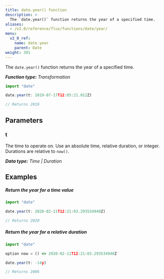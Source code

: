 ```yaml
---
title: date.year() function
description: >
  The `date.year()` function returns the year of a specified time.
aliases:
  - /v2.0/reference/flux/functions/date/year/
menu:
  v2_0_ref:
    name: date.year
    parent: Date
weight: 301
---
```


The `date.year()` function returns the year of a specified time.

_**Function type:** Transformation_  

```js
import "date"

date.year(t: 2019-07-17T12:05:21.012Z)

// Returns 2019
```

## Parameters

### t
The time to operate on.
Use an absolute time, relative duration, or integer.
Durations are relative to `now()`.

_**Data type:** Time | Duration_

## Examples

##### Return the year for a time value
```js
import "date"

date.year(t: 2020-02-11T12:21:03.293534940Z)

// Returns 2020
```

##### Return the year for a relative duration
```js
import "date"

option now = () => 2020-02-11T12:21:03.293534940Z

date.year(t: -14y)

// Returns 2006
```
